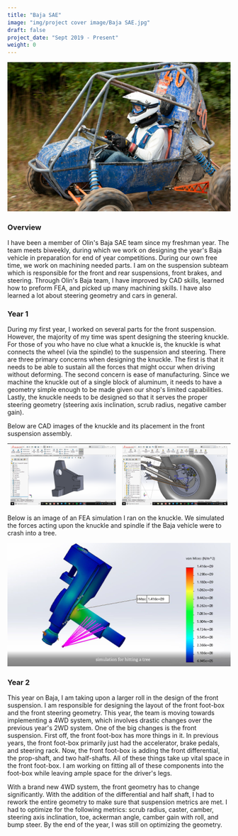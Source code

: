 ```yaml
---
title: "Baja SAE"
image: "img/project cover image/Baja SAE.jpg"
draft: false
project_date: "Sept 2019 - Present"
weight: 0
---
```


!["Cover Photo"](./img/main.png)

### Overview

I have been a member of Olin's Baja SAE team since my freshman year. The team meets biweekly, during which we work on designing the year's Baja vehicle in preparation for end of year competitions. During our own free time, we work on machining needed parts.
I am on the suspension subteam which is responsible for the front and rear suspensions, front brakes, and steering.
Through Olin's Baja team, I have improved by CAD skills, learned how to preform FEA, and picked up many machining skills. I have also learned a lot about steering geometry and cars in general.

### Year 1

During my first year, I worked on several parts for the front suspension. However, the majority of my time was spent designing the steering knuckle. For those of you who have no clue what a knuckle is, the knuckle is what connects the wheel (via the spindle) to the suspension and steering. 
There are three primary concerns when designing the knuckle. The first is that it needs to be able to sustain all the forces that might occur when driving without deforming. The second concern is ease of manufacturing.  Since we machine the knuckle out of a single block of aluminum, it needs to have a geometry simple enough to be made given our shop's limited capabilities. Lastly, the knuckle needs to be designed so that it serves the proper steering geometry (steering axis inclination, scrub radius, negative camber gain).

Below are CAD images of the knuckle and its placement in the front suspension assembly.

|!["Knuckle"](./img/knuckle%20part.PNG)|!["Front Assembly"](./img/knuckle%20assm.PNG)|
|:-:|:-:|

Below is an image of an FEA simulation I ran on the knuckle. We simulated the forces acting upon the knuckle and spindle if the Baja vehicle were to crash into a tree.

!["Knuckle FEA Simulation"](./img/knuckle%20fea.jpg)

### Year 2

This year on Baja, I am taking upon a larger roll in the design of the front suspension. I am responsible for designing the layout of the front foot-box and the front steering geometry.
This year, the team is moving towards implementing a 4WD system, which involves drastic changes over the previous year's 2WD system. One of the big changes is the front suspension. First off, the front foot-box has more things in it. In previous years, the front foot-box primarily just had the accelerator, brake pedals, and steering rack. Now, the front foot-box is adding the front differential, the prop-shaft, and two half-shafts. All of these things take up vital space in the front foot-box. I am working on fitting all of these components into the foot-box while leaving ample space for the driver's legs.

With a brand new 4WD system, the front geometry has to change significantly. With the addition of the differential and half shaft, I had to rework the entire geometry to make sure that suspension metrics are met. I had to optimize for the following metrics: scrub radius, caster, camber, steering axis inclination, toe, ackerman angle, camber gain with roll, and bump steer. By the end of the year, I was still on optimizing the geometry.




